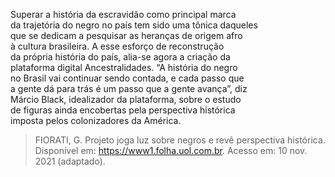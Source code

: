 Superar a história da escravidão como principal marca\
da trajetória do negro no país tem sido uma tônica daqueles\
que se dedicam a pesquisar as heranças de origem afro\
à cultura brasileira. A esse esforço de reconstrução\
da própria história do país, alia-se agora a criação da\
plataforma digital Ancestralidades. “A história do negro\
no Brasil vai continuar sendo contada, e cada passo que\
a gente dá para trás é um passo que a gente avança”, diz\
Márcio Black, idealizador da plataforma, sobre o estudo\
de figuras ainda encobertas pela perspectiva histórica\
imposta pelos colonizadores da América.

> FIORATI, G. Projeto joga luz sobre negros e revê perspectiva histórica.\
> Disponível em: https://www1.folha.uol.com.br. Acesso em: 10 nov. 2021 (adaptado).
